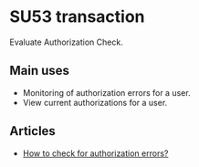 # SU53 transaction

Evaluate Authorization Check.

## Main uses

- Monitoring of authorization errors for a user.
- View current authorizations for a user.

## Articles

- [How to check for authorization errors?](../../articles/gui/authorizations/check-for-authorization-errors.md)
